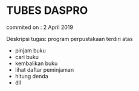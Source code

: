 # TUBES DASPRO
commited on : 2 April 2019

Deskripsi tugas:
program perpustakaan terdiri atas
- pinjam buku
- cari buku
- kembalikan buku
- lihat daftar peminjaman
- hitung denda
- dll
